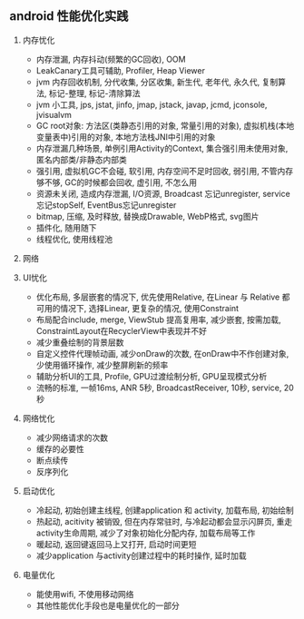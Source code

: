 
## android 性能优化实践

1. 内存忧化
    * 内存泄漏, 内存抖动(频繁的GC回收), OOM
    * LeakCanary工具可辅助,  Profiler, Heap Viewer
    * jvm 内存回收机制, 分代收集, 分区收集, 新生代, 老年代, 永久代, 复制算法, 标记-整理, 标记-清除算法
    * jvm 小工具, jps, jstat, jinfo, jmap, jstack, javap, jcmd, jconsole, jvisualvm
    * GC root对象: 方法区(类静态引用的对象, 常量引用的对象), 虚拟机栈(本地变量表中)引用的对象, 本地方法栈JNI中引用的对象
    * 内存泄漏几种场景, 单例引用Activity的Context, 集合强引用未使用对象, 匿名内部类/非静态内部类
    * 强引用, 虚拟机GC不会碰, 软引用, 内存空间不足时回收, 弱引用, 不管内存够不够, GC的时候都会回收, 虚引用, 不怎么用
    * 资源未关闭, 造成内存泄漏, I/O资源, Broadcast 忘记unregister, service 忘记stopSelf, EventBus忘记unregister
    * bitmap, 压缩, 及时释放, 替换成Drawable, WebP格式, svg图片
    * 插件化, 随用随下
    * 线程优化, 使用线程池

3. 网络

2. UI忧化
    * 优化布局, 多层嵌套的情况下, 优先使用Relative, 在Linear 与 Relative 都可用的情况下, 选择Linear, 更复杂的情况, 使用Constraint
    * 布局配合include, merge, ViewStub 提高复用率, 减少嵌套, 按需加载, ConstraintLayout在RecyclerView中表现并不好
    * 减少重叠绘制的背景层数
    * 自定义控件代理帧动画, 减少onDraw的次数, 在onDraw中不作创建对象, 少使用循环操作, 减少整屏刷新的频率
    * 辅助分析UI的工具, Profile, GPU过渡绘制分析, GPU呈现模式分析
    * 流畅的标准, 一帧16ms, ANR 5秒, BroadcastReceiver, 10秒, service, 20秒

3. 网络忧化
    * 减少网络请求的次数
    * 缓存的必要性
    * 断点续传
    * 反序列化

4. 启动优化 
    * 冷起动, 初始创建主线程, 创建application 和 activity, 加载布局, 初始绘制
    * 热起动, acitivity 被销毁, 但在内存常驻时, 与冷起动都会显示闪屏页, 重走activity生命周期, 减少了对象初始化分配内存, 加载布局等工作
    * 暖起动, 返回键返回马上又打开, 启动时间更短
    * 减少application 与activity创建过程中的耗时操作, 延时加载

5. 电量优化
    * 能使用wifi, 不使用移动网络
    * 其他性能优化手段也是电量优化的一部分

